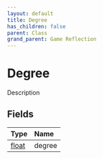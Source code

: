 ```yaml
---
layout: default
title: Degree
has_children: false
parent: Class
grand_parent: Game Reflection
---
```

# Degree
Description 

## Fields
| Type | Name |
|:-------------|:--------------|
| [float](/game-reflection/components/float.md) | degree |
